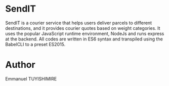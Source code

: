 # SendIT
SendIT is a courier service that helps users deliver parcels to different destinations, and it 
provides courier quotes based on weight categories. It uses the popular JavaScript runtime environment, NodeJs and runs express at the backend. All codes are written in ES6 syntax and transpiled using the BabelCLI to a preset ES2015.

# Author
  Emmanuel TUYISHIMIRE
